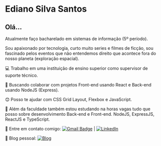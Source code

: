 # Ediano Silva Santos

## Olá…

Atualmente faço bacharelado em sistemas de informação (5º período).

Sou apaixonado por tecnologia, curto muito series e filmes de ficção, sou fascinado pelos eventos que não entendemos direito que acontece fora do nosso planeta (exploração espacial).

:computer: Trabalho em uma instituição de ensino superior como supervisor de suporte técnico.

:purple_heart: Buscando colaborar com projetos Front-end usando React e Back-end usando NodeJS (Express).

:blush: Posso te ajudar com CSS Grid Layout, Flexbox e JavaScript.

:blue_book: Além da faculdade também estou estudando na horas vagas tudo que posso sobre desenvolvimento Back-end e Front-end. NodeJS, ExpressJS, ReactJS e TypeScript.

:email: Entre em contato comigo: [![Gmail Badge](https://img.shields.io/badge/Gmail-edianodev%40gmail.com-red)](mailto:edianodev@gmail.com) | [![LinkedIn](https://img.shields.io/badge/LinkedIn-https%3A%2F%2Fwww.linkedin.com%2Fin%2Fediano-blue)](https://www.linkedin.com/in/ediano)

:link: Blog pessoal: [![Blog](https://img.shields.io/badge/Blog-https%3A%2F%2Finsideblock.com-blue)](https://insideblock.com)
